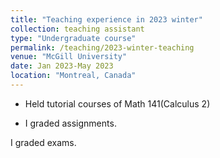 ```yaml
---
title: "Teaching experience in 2023 winter"
collection: teaching assistant
type: "Undergraduate course"
permalink: /teaching/2023-winter-teaching
venue: "McGill University"
date: Jan 2023-May 2023
location: "Montreal, Canada"
---
```


- Held tutorial courses of Math 141(Calculus 2)

- I graded assignments.

I graded exams.
